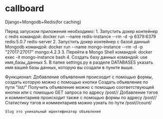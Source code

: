 # callboard
Django+Mongodb+Redis(for caching)

Перед запуском приложения необходимо:
    1. Запустить докер контейнер с redis командой:
        docker run --name redis-instance --rm -d -p 6379:6379 redis:5.0.7 redis-server
    2. Запустить докер контейнер с базой данный Mongodb командой:
        docker run --name mongo-instance --rm -d -p "27017:27017" mongo:4.2.3
    3. Перейти в Mongo Shell командой:
        docker exec -it mongo-instance bash
    4. Создать базу данных командой: use имя_базы_данных
    5. В папке settings.py в разделе DATABASES указать имя вашей базы данных, которую вы создали в пункте выше.

Функционал:
    Добавление объявления происходит с помощью формы, создать которую можно с помощью кнопки Создать объявление по пути
    "list/"
    Получить объявление можно с помощью соответствующей кнопки или с помощью GET запроса по адресу /post/<slug>/
    Добавление тэгов и комментариев происходит также с помощью формы по адресу /post/<slug>/
    Статистику тэгов и комментариев можно узнать по пути /post/<slug>/count/

    Slug это уникальный идентификатор объявления

